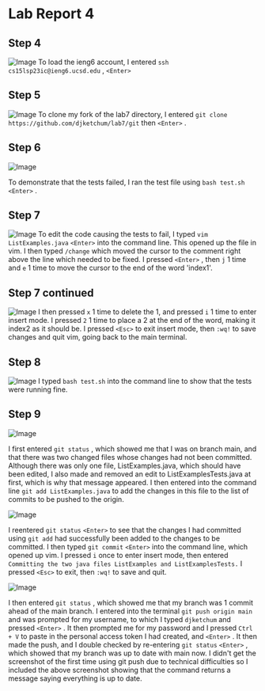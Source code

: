 # Lab Report 4

## Step 4
![Image](he.png)
To load the ieng6 account, I entered `ssh cs15lsp23ic@ieng6.ucsd.edu` , `<Enter>`

## Step 5
![Image](wasnt.png)
To clone my fork of the lab7 directory, I entered `git clone https://github.com/djketchum/lab7/git` then `<Enter>` .

## Step 6
![Image](my.png)

To demonstrate that the tests failed, I ran the test file using `bash test.sh <Enter>` .
  
## Step 7
![Image](everything.png)
To edit the code causing the tests to fail, I typed `vim ListExamples.java` `<Enter>` into the command line. This opened up the file in vim. I then typed `/change` which moved the cursor to the comment right above the line which needed to be fixed. I pressed `<Enter>` , then `j` 1 time and `e` 1 time to move the cursor to the end of the word 'index1'. 
  
## Step 7 continued
![Image](till.png)
I then pressed `x` 1 time to delete the 1, and pressed `i` 1 time to enter insert mode. I pressed `2` 1 time to place a 2 at the end of the word, making it index2 as it should be. I pressed `<Esc>` to exit insert mode, then `:wq!` to save changes and quit vim, going back to the main terminal.

## Step 8
![Image](we.png)
I typed `bash test.sh` into the command line to show that the tests were running fine.
  
## Step 9
![Image](noog.png)

I first entered `git status` <Enter>, which showed me that I was on branch main, and that there was two changed files whose changes had not been committed. Although there was only one file, ListExamples.java, which should have been edited, I also made and removed an edit to ListExamplesTests.java at first, which is why that message appeared. I then entered into the command line `git add ListExamples.java` to add the changes in this file to the list of commits to be pushed to the origin. 

  ![Image](og.png)
  
I reentered `git status` `<Enter>` to see that the changes I had committed using `git add` had successfully been added to the changes to be committed. I then typed `git commit` `<Enter>`  into the command line, which opened up vim. I pressed `i` once to enter insert mode, then entered `Committing the two java files ListExamples and ListExamplesTests.` I pressed `<Esc>` to exit, then `:wq!` to save and quit. 
  
![Image](lastpic.png)
  
I then entered `git status` , which showed me that my branch was 1 commit ahead of the main branch. I entered into the terminal `git push origin main` and was prompted for my username, to which I typed `djketchum` and pressed `<Enter>` . It then prompted me for my password and I pressed `Ctrl + V` to paste in the personal access token I had created, and `<Enter>` . It then made the push, and I double checked by re-entering `git status` `<Enter>` , which showed that my branch was up to date with main now. I didn't get the screenshot of the first time using git push due to technical difficulties so I included the above screenshot showing that the command returns a message saying everything is up to date.
 

